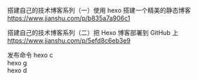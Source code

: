 
搭建自己的技术博客系列（一）使用 hexo 搭建一个精美的静态博客   
https://www.jianshu.com/p/b835a7a906c1

搭建自己的技术博客系列（二）把 Hexo 博客部署到 GitHub 上   
https://www.jianshu.com/p/5efd8c6eb3e9

发布命令
hexo c    
hexo g   
hexo d

